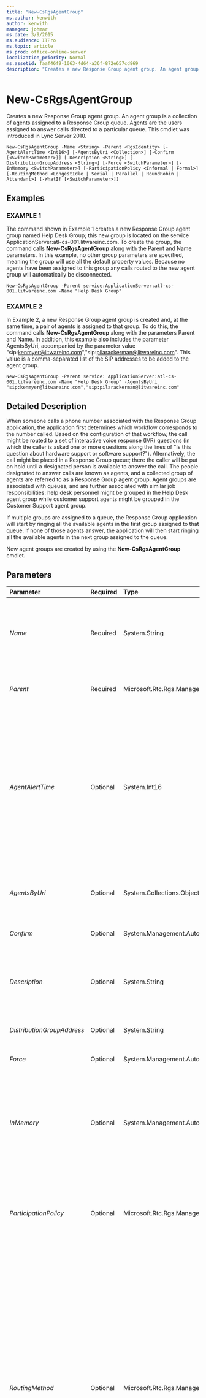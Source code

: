```yaml
---
title: "New-CsRgsAgentGroup"
ms.author: kenwith
author: kenwith
manager: johmar
ms.date: 3/9/2015
ms.audience: ITPro
ms.topic: article
ms.prod: office-online-server
localization_priority: Normal
ms.assetid: faaf46f9-1063-4d64-a36f-872e657cd869
description: "Creates a new Response Group agent group. An agent group is a collection of agents assigned to a Response Group queue. Agents are the users assigned to answer calls directed to a particular queue. This cmdlet was introduced in Lync Server 2010."
---
```


# New-CsRgsAgentGroup
 
Creates a new Response Group agent group. An agent group is a collection of agents assigned to a Response Group queue. Agents are the users assigned to answer calls directed to a particular queue. This cmdlet was introduced in Lync Server 2010.
  
```
New-CsRgsAgentGroup -Name <String> -Parent <RgsIdentity> [-AgentAlertTime <Int16>] [-AgentsByUri <Collection>] [-Confirm [<SwitchParameter>]] [-Description <String>] [-DistributionGroupAddress <String>] [-Force <SwitchParameter>] [-InMemory <SwitchParameter>] [-ParticipationPolicy <Informal | Formal>] [-RoutingMethod <LongestIdle | Serial | Parallel | RoundRobin | Attendant>] [-WhatIf [<SwitchParameter>]]
```

## Examples

### EXAMPLE 1

The command shown in Example 1 creates a new Response Group agent group named Help Desk Group; this new group is located on the service ApplicationServer:atl-cs-001.litwareinc.com. To create the group, the command calls **New-CsRgsAgentGroup** along with the Parent and Name parameters. In this example, no other group parameters are specified, meaning the group will use all the default property values. Because no agents have been assigned to this group any calls routed to the new agent group will automatically be disconnected.
  
```
New-CsRgsAgentGroup -Parent service:ApplicationServer:atl-cs-001.litwareinc.com -Name "Help Desk Group"

```

### EXAMPLE 2

In Example 2, a new Response Group agent group is created and, at the same time, a pair of agents is assigned to that group. To do this, the command calls **New-CsRgsAgentGroup** along with the parameters Parent and Name. In addition, this example also includes the parameter AgentsByUri, accompanied by the parameter value "sip:kenmyer@litwareinc.com","sip:pilarackerman@litwareinc.com". This value is a comma-separated list of the SIP addresses to be added to the agent group.
  
```
New-CsRgsAgentGroup -Parent service: ApplicationServer:atl-cs-001.litwareinc.com -Name "Help Desk Group" -AgentsByUri "sip:kenmyer@litwareinc.com","sip:pilarackerman@litwareinc.com"

```

## Detailed Description

When someone calls a phone number associated with the Response Group application, the application first determines which workflow corresponds to the number called. Based on the configuration of that workflow, the call might be routed to a set of interactive voice response (IVR) questions (in which the caller is asked one or more questions along the lines of "Is this question about hardware support or software support?"). Alternatively, the call might be placed in a Response Group queue; there the caller will be put on hold until a designated person is available to answer the call. The people designated to answer calls are known as agents, and a collected group of agents are referred to as a Response Group agent group. Agent groups are associated with queues, and are further associated with similar job responsibilities: help desk personnel might be grouped in the Help Desk agent group while customer support agents might be grouped in the Customer Support agent group.
  
If multiple groups are assigned to a queue, the Response Group application will start by ringing all the available agents in the first group assigned to that queue. If none of those agents answer, the application will then start ringing all the available agents in the next group assigned to the queue.
  
New agent groups are created by using the **New-CsRgsAgentGroup** cmdlet.
  
## Parameters

|**Parameter**|**Required**|**Type**|**Description**|
|:-----|:-----|:-----|:-----|
| _Name_ <br/> |Required  <br/> |System.String  <br/> |Unique name to be assigned to the agent group. The combination of the Parent property and the Name property enables you to uniquely identify agent groups without having to refer to the group's globally unique identifier (GUID).  <br/> |
| _Parent_ <br/> |Required  <br/> |Microsoft.Rtc.Rgs.Management.RgsIdentity  <br/> |Service where the new agent group will be hosted. For example: -Parent "service:ApplicationServer:atl-cs-001.litwareinc.com".  <br/> |
| _AgentAlertTime_ <br/> |Optional  <br/> |System.Int16  <br/> |Represents the amount of time (in seconds) that a call can remain unanswered before it is automatically routed to the next agent. The AgentAlertTime can be set to any integer value between 10 and 600 seconds (10 minutes), inclusive. The default value is 20 seconds. **Note:** The Agent alert time setting cannot exceed 180 seconds. If it exceeds 180 seconds, the client application will reject the call due to the SIP transaction timer reaching its maximum wait time. To avoid this, set the Alert Time value to less than 180 seconds. <br/> |
| _AgentsByUri_ <br/> |Optional  <br/> |System.Collections.ObjectModel.Collection  <br/> |Enables you to individually add agents to an agent group. New agents are identified using their SIP addresses.  <br/> Note that you can only select users who have been enabled for Enterprise Voice.  <br/> |
| _Confirm_ <br/> |Optional  <br/> |System.Management.Automation.SwitchParameter  <br/> |Prompts you for confirmation before executing the command.  <br/> |
| _Description_ <br/> |Optional  <br/> |System.String  <br/> |Enables administrators to provide additional, explanatory information about the agent group. For example, the Description might contain information about who to contact if the group does not receive the expected phone calls.  <br/> |
| _DistributionGroupAddress_ <br/> |Optional  <br/> |System.String  <br/> |Enables you to add all the members of a distribution group to an agent group.  <br/> |
| _Force_ <br/> |Optional  <br/> |System.Management.Automation.SwitchParameter  <br/> |Suppresses the display of any non-fatal error message that might occur when running the command.  <br/> |
| _InMemory_ <br/> |Optional  <br/> |System.Management.Automation.SwitchParameter  <br/> |Creates an object reference without actually committing the object as a permanent change. If you assign the output of this cmdlet called with this parameter to a variable, you can make changes to the properties of the object reference and then commit those changes by calling this cmdlet's matching **Set-\<cmdlet\>**. <br/> |
| _ParticipationPolicy_ <br/> |Optional  <br/> |Microsoft.Rtc.Rgs.Management.WritableSettings.ParticipationPolicy  <br/> |Indicates whether or not agents are required to formally sign on to the system in order to receive phone calls intended for the group. If ParticipationPolicy is set to Informal (the default value) sign-in is not required. If ParticipationPolicy is set to Formal then sign-in is required.  <br/> |
| _RoutingMethod_ <br/> |Optional  <br/> |Microsoft.Rtc.Rgs.Management.WritableSettings.RoutingMethod  <br/> |Specifies the method used to route new calls to agents. The RoutingMethod must be set to one of the following values:  <br/> LongestIdle - Calls are routed to the agent who has been idle (that is, not involved in a Skype for Business activity) for the longest period of time.  <br/> RoundRobin - Calls are routed to the next agent on the list.  <br/> Serial - Calls are always routed to the first agent on the list, and are only routed to other agents if this person is not available or does not answer within the allotted time.  <br/> Parallel - Calls are routed to all agents at the same time, except for agents whose presence status indicates that they are in a call or otherwise unavailable.  <br/> Attendant - Calls are routed to all agents at the same time, even if the agent's presence status indicates that he or she is in a call or otherwise unavailable. The only exception occurs when an agent has set his or her presence to Do Not Disturb.  <br/> The default routing method is Parallel.  <br/> |
| _WhatIf_ <br/> |Optional  <br/> |System.Management.Automation.SwitchParameter  <br/> |Describes what would happen if you executed the command without actually executing the command.  <br/> |
   
## Input Types

None. **New-CsRgsAgentGroup** does not accept pipelined input.
  
## Return Types

 **New-CsRgsAgentGroup** creates new instances of the Microsoft.Rtc.Rgs.Management.WritableSettings.AgentGroup object.
  
## See also

#### 

[Get-CsRgsAgentGroup](get-csrgsagentgroup.md)
  
[Remove-CsRgsAgentGroup](remove-csrgsagentgroup.md)
  
[Set-CsRgsAgentGroup](set-csrgsagentgroup.md)


